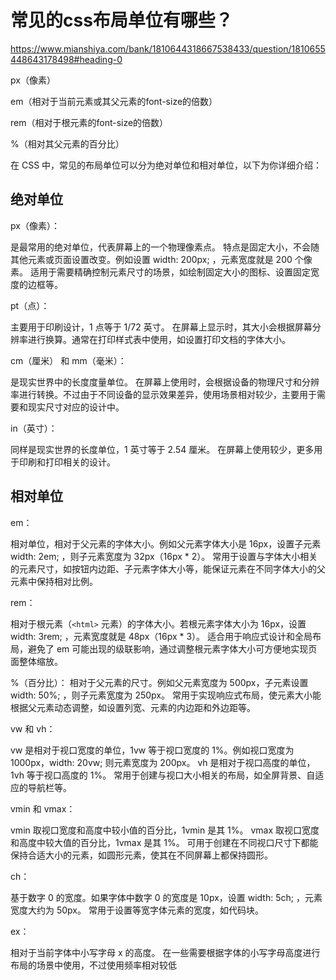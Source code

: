 # 常见的css布局单位有哪些？

https://www.mianshiya.com/bank/1810644318667538433/question/1810655448643178498#heading-0

px（像素）

em（相对于当前元素或其父元素的font-size的倍数）

rem（相对于根元素的font-size的倍数）

%（相对其父元素的百分比）





在 CSS 中，常见的布局单位可以分为绝对单位和相对单位，以下为你详细介绍：

## 绝对单位

px（像素）：

是最常用的绝对单位，代表屏幕上的一个物理像素点。
特点是固定大小，不会随其他元素或页面设置改变。例如设置 width: 200px; ，元素宽度就是 200 个像素。
适用于需要精确控制元素尺寸的场景，如绘制固定大小的图标、设置固定宽度的边框等。

pt（点）：

主要用于印刷设计，1 点等于 1/72 英寸。
在屏幕上显示时，其大小会根据屏幕分辨率进行换算。通常在打印样式表中使用，如设置打印文档的字体大小。

cm（厘米） 和 mm（毫米）：

是现实世界中的长度度量单位。
在屏幕上使用时，会根据设备的物理尺寸和分辨率进行转换。不过由于不同设备的显示效果差异，使用场景相对较少，主要用于需要和现实尺寸对应的设计中。

in（英寸）：

同样是现实世界的长度单位，1 英寸等于 2.54 厘米。
在屏幕上使用较少，更多用于印刷和打印相关的设计。

## 相对单位

em：

相对单位，相对于父元素的字体大小。例如父元素字体大小是 16px，设置子元素 width: 2em; ，则子元素宽度为 32px（16px * 2）。
常用于设置与字体大小相关的元素尺寸，如按钮内边距、子元素字体大小等，能保证元素在不同字体大小的父元素中保持相对比例。

rem：

相对于根元素（`<html>` 元素）的字体大小。若根元素字体大小为 16px，设置 width: 3rem; ，元素宽度就是 48px（16px * 3）。
适合用于响应式设计和全局布局，避免了 em 可能出现的级联影响，通过调整根元素字体大小可方便地实现页面整体缩放。

%（百分比）：
相对于父元素的尺寸。例如父元素宽度为 500px，子元素设置 width: 50%; ，则子元素宽度为 250px。
常用于实现响应式布局，使元素大小能根据父元素动态调整，如设置列宽、元素的内边距和外边距等。

vw 和 vh：

vw 是相对于视口宽度的单位，1vw 等于视口宽度的 1%。例如视口宽度为 1000px，width: 20vw; 则元素宽度为 200px。
vh 是相对于视口高度的单位，1vh 等于视口高度的 1%。
常用于创建与视口大小相关的布局，如全屏背景、自适应的导航栏等。

vmin 和 vmax：

vmin 取视口宽度和高度中较小值的百分比，1vmin 是其 1%。
vmax 取视口宽度和高度中较大值的百分比，1vmax 是其 1%。
可用于创建在不同视口尺寸下都能保持合适大小的元素，如圆形元素，使其在不同屏幕上都保持圆形。

ch：

基于数字 0 的宽度。如果字体中数字 0 的宽度是 10px，设置 width: 5ch; ，元素宽度大约为 50px。
常用于设置等宽字体元素的宽度，如代码块。

ex：

相对于当前字体中小写字母 x 的高度。
在一些需要根据字体的小写字母高度进行布局的场景中使用，不过使用频率相对较低

